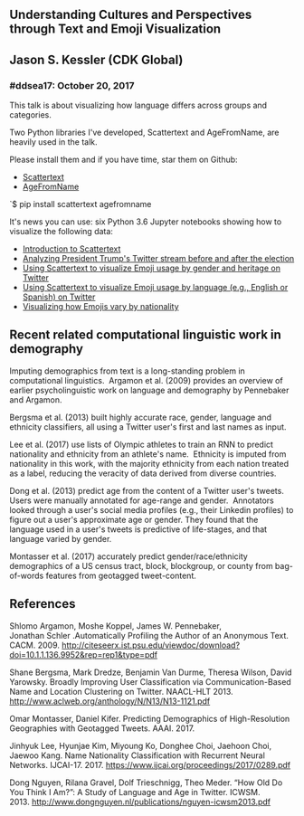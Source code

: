 ## Understanding Cultures and Perspectives through Text and Emoji Visualization
## Jason S. Kessler (CDK Global)
### #ddsea17: October 20, 2017

This talk is about visualizing how language differs across groups and categories.  

Two Python libraries I've developed, Scattertext and AgeFromName, are heavily used in the talk.

Please install them and if you have time, star them on Github:

- [Scattertext](https://github.com/JasonKessler/scattertext)
- [AgeFromName](https://github.com/JasonKessler/agefromname)

`$ pip install scattertext agefromname

It's news you can use: six Python 3.6 Jupyter notebooks showing how to visualize the following data:

- [Introduction to Scattertext](https://nbviewer.jupyter.org/github/JasonKessler/NLPDaySeattle2017/blob/master/Scattertext-Intro-Part-1.ipynb)
- [Analyzing President Trump's Twitter stream before and after the election](https://nbviewer.jupyter.org/github/JasonKessler/NLPDaySeattle2017/blob/master/President-Trump-Twitter-Analysis-Part-2.ipynb)
- [Using Scattertext to visualize Emoji usage by gender and heritage on Twitter](https://nbviewer.jupyter.org/github/JasonKessler/NLPDaySeattle2017/blob/master/Emoji-Gender-Heritage-Part-4.ipynb)
- [Using Scattertext to visualize Emoji usage by language (e.g., English or Spanish) on Twitter](https://nbviewer.jupyter.org/github/JasonKessler/NLPDaySeattle2017/blob/master/Emoji-and-Language-In-the-US-Part-5.ipynb)
- [Visualizing how Emojis vary by nationality](https://nbviewer.jupyter.org/github/JasonKessler/NLPDaySeattle2017/blob/master/Emoji-and-Nationality-Part-6.ipynb)

## Recent related computational linguistic work in demography

Imputing demographics from text is a long-standing problem in computational linguistics.  Argamon et al. (2009) provides an overview of earlier psycholinguistic work on language and demography by Pennebaker and Argamon.

Bergsma et al. (2013) built highly accurate race, gender, language and ethnicity classifiers, all using a Twitter user's first and last names as input.

Lee et al. (2017) use lists of Olympic athletes to train an RNN to predict nationality and ethnicity from an athlete's name.  Ethnicity is imputed from nationality in this work, with the majority ethnicity from each nation treated as a label, reducing the veracity of data derived from diverse countries.

Dong et al. (2013) predict age from the content of a Twitter user's tweets. Users were manually annotated for age-range and gender.  Annotators looked through a user's social media profiles (e.g., their Linkedin profiles) to figure out a user's approximate age or gender. They found that the language used in a user's tweets is predictive of life-stages, and that language varied by gender.

Montasser et al. (2017) accurately predict gender/race/ethnicity demographics of a US census tract, block, blockgroup, or county from bag-of-words features from geotagged tweet-content.

## References 

Shlomo Argamon, Moshe Koppel, James W. Pennebaker, Jonathan Schler .Automatically Profiling the Author of an Anonymous Text. CACM. 2009. http://citeseerx.ist.psu.edu/viewdoc/download?doi=10.1.1.136.9952&rep=rep1&type=pdf

Shane Bergsma, Mark Dredze, Benjamin Van Durme, Theresa Wilson, David Yarowsky. Broadly Improving User Classification via Communication-Based Name and Location Clustering on Twitter. NAACL-HLT 2013. http://www.aclweb.org/anthology/N/N13/N13-1121.pdf

Omar Montasser, Daniel Kifer. Predicting Demographics of High-Resolution Geographies with Geotagged Tweets. AAAI. 2017.

Jinhyuk Lee, Hyunjae Kim, Miyoung Ko, Donghee Choi, Jaehoon Choi, Jaewoo Kang. Name Nationality Classification with Recurrent Neural Networks. IJCAI-17. 2017. https://www.ijcai.org/proceedings/2017/0289.pdf

Dong Nguyen, Rilana Gravel, Dolf Trieschnigg, Theo Meder. “How Old Do You Think I Am?”: A Study of Language and Age in Twitter. ICWSM. 2013. http://www.dongnguyen.nl/publications/nguyen-icwsm2013.pdf


